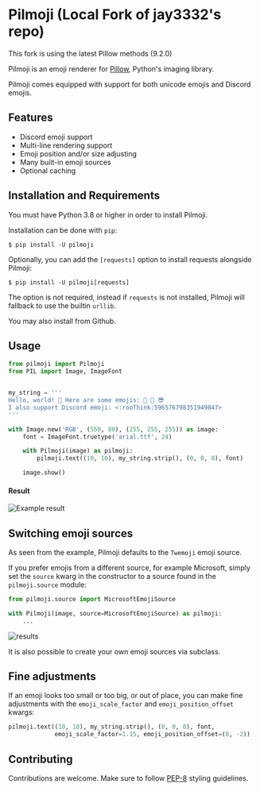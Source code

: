 # Pilmoji (Local Fork of jay3332's repo)

This fork is using the latest Pillow methods (9.2.0)

Pilmoji is an emoji renderer for [Pillow](https://github.com/python-pillow/Pillow/),
Python's imaging library.

Pilmoji comes equipped with support for both unicode emojis and Discord emojis.

## Features

- Discord emoji support
- Multi-line rendering support
- Emoji position and/or size adjusting
- Many built-in emoji sources
- Optional caching

## Installation and Requirements

You must have Python 3.8 or higher in order to install Pilmoji.

Installation can be done with `pip`:

```shell 
$ pip install -U pilmoji
```

Optionally, you can add the `[requests]` option to install requests
alongside Pilmoji:

```shell 
$ pip install -U pilmoji[requests]
```

The option is not required, instead if `requests` is not installed,
Pilmoji will fallback to use the builtin `urllib`.

You may also install from Github.

## Usage

```py 
from pilmoji import Pilmoji
from PIL import Image, ImageFont


my_string = '''
Hello, world! 👋 Here are some emojis: 🎨 🌊 😎
I also support Discord emoji: <:rooThink:596576798351949847>
'''

with Image.new('RGB', (550, 80), (255, 255, 255)) as image:
    font = ImageFont.truetype('arial.ttf', 24)

    with Pilmoji(image) as pilmoji:
        pilmoji.text((10, 10), my_string.strip(), (0, 0, 0), font)

    image.show()
```

#### Result

![Example result](https://jay.has-no-bra.in/f/j4iEcc.png)

## Switching emoji sources

As seen from the example, Pilmoji defaults to the `Twemoji` emoji source.

If you prefer emojis from a different source, for example Microsoft, simply
set the `source` kwarg in the constructor to a source found in the
`pilmoji.source` module:

```py 
from pilmoji.source import MicrosoftEmojiSource

with Pilmoji(image, source=MicrosoftEmojiSource) as pilmoji:
    ...
```

![results](https://jay.has-no-bra.in/f/suPfj0.png)

It is also possible to create your own emoji sources via subclass.

## Fine adjustments

If an emoji looks too small or too big, or out of place, you can make fine adjustments
with the `emoji_scale_factor` and `emoji_position_offset` kwargs:

```py 
pilmoji.text((10, 10), my_string.strip(), (0, 0, 0), font,
             emoji_scale_factor=1.15, emoji_position_offset=(0, -2))
```

## Contributing

Contributions are welcome. Make sure to follow [PEP-8](https://www.python.org/dev/peps/pep-0008/)
styling guidelines.
